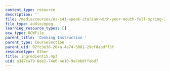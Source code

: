 ```yaml
---
content_type: resource
description: ''
file: /media/courses/es-s41-speak-italian-with-your-mouth-full-spring-2012/a347ca798ee274e64e109a7eb8ffabd7_ingredienti5.mp3
file_type: audio/mpeg
learning_resource_types: []
ocw_type: OCWFile
parent_title: 'Cooking Instruction '
parent_type: CourseSection
parent_uid: 02fc3e36-204a-4a74-5081-29cf8abdff3f
resourcetype: Other
title: ingredienti5.mp3
uid: a347ca79-8ee2-74e6-4e10-9a7eb8ffabd7
---
```

